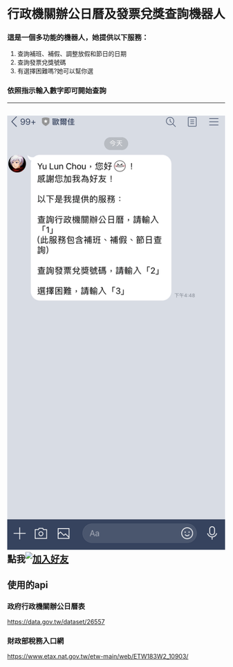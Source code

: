 # 行政機關辦公日曆及發票兌獎查詢機器人 #
### 這是一個多功能的機器人，她提供以下服務：
1.  查詢補班、補假、調整放假和節日的日期
2.  查詢發票兌獎號碼
3.  有選擇困難嗎?她可以幫你選 
### 依照指示輸入數字即可開始查詢
---
![Alt text](line.png)
點我<a href="https://lin.ee/19sd1JCmM"><img src="https://scdn.line-apps.com/n/line_add_friends/btn/zh-Hant.png" alt="加入好友" height="36" border="0"></a>
---

## 使用的api
### 政府行政機關辦公日曆表
https://data.gov.tw/dataset/26557
### 財政部稅務入口網
https://www.etax.nat.gov.tw/etw-main/web/ETW183W2_10903/

